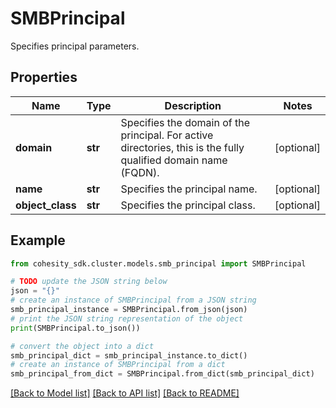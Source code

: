 # SMBPrincipal

Specifies principal parameters.

## Properties

Name | Type | Description | Notes
------------ | ------------- | ------------- | -------------
**domain** | **str** | Specifies the domain of the principal. For active directories, this is the fully qualified domain name (FQDN). | [optional] 
**name** | **str** | Specifies the principal name. | [optional] 
**object_class** | **str** | Specifies the principal class. | [optional] 

## Example

```python
from cohesity_sdk.cluster.models.smb_principal import SMBPrincipal

# TODO update the JSON string below
json = "{}"
# create an instance of SMBPrincipal from a JSON string
smb_principal_instance = SMBPrincipal.from_json(json)
# print the JSON string representation of the object
print(SMBPrincipal.to_json())

# convert the object into a dict
smb_principal_dict = smb_principal_instance.to_dict()
# create an instance of SMBPrincipal from a dict
smb_principal_from_dict = SMBPrincipal.from_dict(smb_principal_dict)
```
[[Back to Model list]](../README.md#documentation-for-models) [[Back to API list]](../README.md#documentation-for-api-endpoints) [[Back to README]](../README.md)


